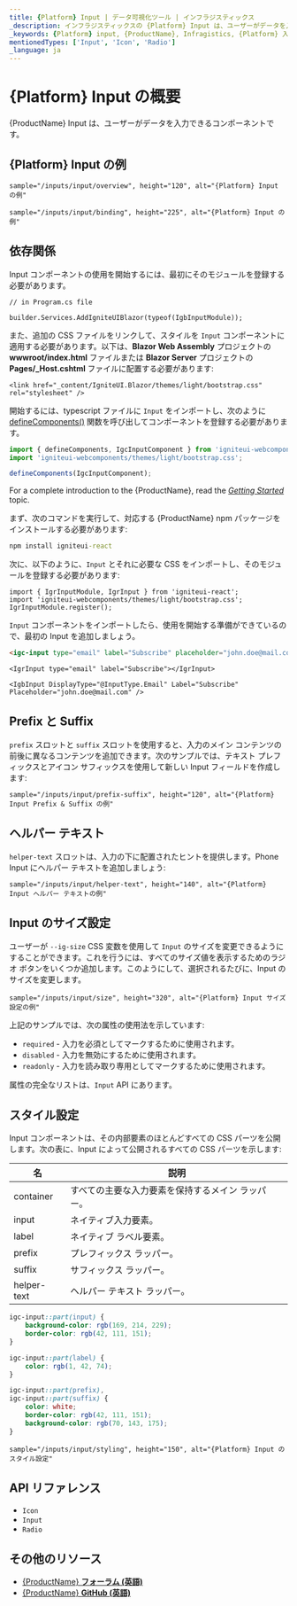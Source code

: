 ```yaml
---
title: {Platform} Input | データ可視化ツール | インフラジスティックス
_description: インフラジスティックスの {Platform} Input は、ユーザーがデータを入力できるコンポーネントです。{ProductName} を使用してアプリケーションを改善します。
_keywords: {Platform} input, {ProductName}, Infragistics, {Platform} 入力, インフラジスティックス
mentionedTypes: ['Input', 'Icon', 'Radio']
_language: ja
---
```

# {Platform} Input の概要

{ProductName} Input は、ユーザーがデータを入力できるコンポーネントです。

## {Platform} Input の例

<div class="divider--half"></div>

<!-- React, WebComponents -->

`sample="/inputs/input/overview", height="120", alt="{Platform} Input の例"`



<!-- end:React, WebComponents -->

<!-- Blazor -->

`sample="/inputs/input/binding", height="225", alt="{Platform} Input の例"`



## 依存関係

Input コンポーネントの使用を開始するには、最初にそのモジュールを登録する必要があります。

<!-- Blazor -->


```razor
// in Program.cs file

builder.Services.AddIgniteUIBlazor(typeof(IgbInputModule));
```

また、追加の CSS ファイルをリンクして、スタイルを `Input` コンポーネントに適用する必要があります。以下は、**Blazor Web Assembly** プロジェクトの **wwwroot/index.html** ファイルまたは **Blazor Server** プロジェクトの **Pages/_Host.cshtml** ファイルに配置する必要があります:

```razor
<link href="_content/IgniteUI.Blazor/themes/light/bootstrap.css" rel="stylesheet" />
```

<!-- end: Blazor -->

<!-- WebComponents -->

開始するには、typescript ファイルに `Input` をインポートし、次のように [defineComponents()](https://www.infragistics.com/products/ignite-ui-web-components/docs/typescript/latest/index.html#defineComponents) 関数を呼び出してコンポーネントを登録する必要があります。

```ts
import { defineComponents, IgcInputComponent } from 'igniteui-webcomponents';
import 'igniteui-webcomponents/themes/light/bootstrap.css';

defineComponents(IgcInputComponent);
```

For a complete introduction to the {ProductName}, read the [*Getting Started*](../general-getting-started.md) topic.

<!-- end: WebComponents -->

<!-- React -->
まず、次のコマンドを実行して、対応する {ProductName} npm パッケージをインストールする必要があります:

```cmd
npm install igniteui-react
```

次に、以下のように、`Input` とそれに必要な CSS をインポートし、そのモジュールを登録する必要があります:

```tsx
import { IgrInputModule, IgrInput } from 'igniteui-react';
import 'igniteui-webcomponents/themes/light/bootstrap.css';
IgrInputModule.register();
```
<!-- end: React -->

`Input` コンポーネントをインポートしたら、使用を開始する準備ができているので、最初の Input を追加しましょう。

```html
<igc-input type="email" label="Subscribe" placeholder="john.doe@mail.com"></igc-input>
```

```tsx
<IgrInput type="email" label="Subscribe"></IgrInput>
```

```razor
<IgbInput DisplayType="@InputType.Email" Label="Subscribe" Placeholder="john.doe@mail.com" />
```

## Prefix と Suffix

`prefix` スロットと `suffix` スロットを使用すると、入力のメイン コンテンツの前後に異なるコンテンツを追加できます。次のサンプルでは、テキスト プレフィックスとアイコン サフィックスを使用して新しい Input フィールドを作成します:

`sample="/inputs/input/prefix-suffix", height="120", alt="{Platform} Input Prefix & Suffix の例"`



## ヘルパー テキスト

`helper-text` スロットは、入力の下に配置されたヒントを提供します。Phone Input にヘルパー テキストを追加しましょう:

`sample="/inputs/input/helper-text", height="140", alt="{Platform} Input ヘルパー テキストの例"`



## Input のサイズ設定

ユーザーが `--ig-size` CSS 変数を使用して `Input` のサイズを変更できるようにすることができます。これを行うには、すべてのサイズ値を表示するためのラジオ ボタンをいくつか追加します。このようにして、選択されるたびに、Input のサイズを変更します。

`sample="/inputs/input/size", height="320", alt="{Platform} Input サイズ設定の例"`


上記のサンプルでは、次の属性の使用法を示しています:
- `required` - 入力を必須としてマークするために使用されます。
- `disabled` - 入力を無効にするために使用されます。
- `readonly` - 入力を読み取り専用としてマークするために使用されます。

<!-- WebComponents -->

属性の完全なリストは、`Input` API にあります。

<!-- end: WebComponents -->

## スタイル設定

Input コンポーネントは、その内部要素のほとんどすべての CSS パーツを公開します。次の表に、Input によって公開されるすべての CSS パーツを示します:

|名|説明|
|--|--|
| container | すべての主要な入力要素を保持するメイン ラッパー。 |
| input | ネイティブ入力要素。 |
| label | ネイティブ ラベル要素。 |
| prefix | プレフィックス ラッパー。 |
| suffix | サフィックス ラッパー。 |
| helper-text | ヘルパー テキスト ラッパー。 |

```scss
igc-input::part(input) {
    background-color: rgb(169, 214, 229);
    border-color: rgb(42, 111, 151);
}

igc-input::part(label) {
    color: rgb(1, 42, 74);
}

igc-input::part(prefix),
igc-input::part(suffix) {
    color: white;
    border-color: rgb(42, 111, 151);
    background-color: rgb(70, 143, 175);
}
```

`sample="/inputs/input/styling", height="150", alt="{Platform} Input のスタイル設定"`



<div class="divider"></div>


## API リファレンス

 - `Icon`
 - `Input`
 - `Radio`


## その他のリソース

* [{ProductName} **フォーラム (英語)**]({ForumsLink})
* [{ProductName} **GitHub (英語)**]({GithubLink})
